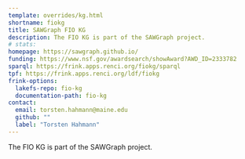 ```yaml
---
template: overrides/kg.html
shortname: fiokg
title: SAWGraph FIO KG
description: The FIO KG is part of the SAWGraph project.
# stats: 
homepage: https://sawgraph.github.io/
funding: https://www.nsf.gov/awardsearch/showAward?AWD_ID=2333782
sparql: https://frink.apps.renci.org/fiokg/sparql
tpf: https://frink.apps.renci.org/ldf/fiokg
frink-options:
  lakefs-repo: fio-kg
  documentation-path: fio-kg
contact:
  email: torsten.hahmann@maine.edu
  github: ""
  label: "Torsten Hahmann"
---
```

The FIO KG is part of the SAWGraph project.

